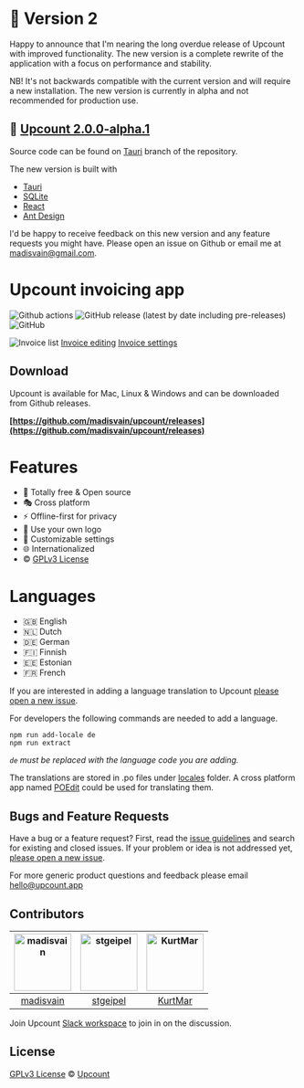 
# 📣 Version 2

Happy to announce that I'm nearing the long overdue release of Upcount with improved functionality. The new version is a complete rewrite of the application with a focus on performance and stability.

NB! It's not backwards compatible with the current version and will require a new installation. The new version is currently in alpha and not recommended for production use.

## 🚀 [Upcount 2.0.0-alpha.1](https://github.com/madisvain/upcount/releases/tag/v2.0.0-alpha.1)

Source code can be found on [Tauri](https://github.com/madisvain/upcount/tree/tauri) branch of the repository.

The new version is built with

* [Tauri](https://tauri.app/)
* [SQLite](https://www.sqlite.org/index.html)
* [React](https://reactjs.org/)
* [Ant Design](https://ant.design/)

I'd be happy to receive feedback on this new version and any feature requests you might have. Please open an issue on Github or email me at [madisvain@gmail.com](mailto:madisvain@gmail.com).


# Upcount invoicing app

![Github actions](https://github.com/madisvain/upcount/workflows/Release/badge.svg) ![GitHub release (latest by date including pre-releases)](https://img.shields.io/github/v/release/madisvain/upcount?include_prereleases) ![GitHub](https://img.shields.io/github/license/madisvain/upcount)

![Invoice list](https://www.upcount.app/screenshots/invoices.png)
[Invoice editing](https://www.upcount.app/screenshots/invoice-edit.png)
[Invoice settings](https://www.upcount.app/screenshots/settings.png)

## Download

Upcount is available for Mac, Linux & Windows and can be downloaded from Github releases.

**[https://github.com/madisvain/upcount/releases](https://github.com/madisvain/upcount/releases)**

# Features
* 🎯 Totally free & Open source
* 🎭 Cross platform
* ⚡️ Offline-first for privacy
* 👾 Use your own logo
* 🍭 Customizable settings
* 🌐 Internationalized
* ©️ [GPLv3 License](https://github.com/madisvain/upcount/blob/master/LICENSE)

# Languages
* 🇬🇧 English
* 🇳🇱 Dutch
* 🇩🇪 German
* 🇫🇮 Finnish 
* 🇪🇪 Estonian
* 🇫🇷 French

If you are interested in adding a language translation to Upcount [please open a new issue](https://github.com/madisvain/upcount/issues).

For developers the following commands are needed to add a language.

```shell
npm run add-locale de
npm run extract
```

_`de` must be replaced with the language code you are adding._

The translations are stored in .po files under [locales](https://github.com/madisvain/upcount/tree/master/src/locales) folder. A cross platform app named [POEdit](https://poedit.net/) could be used for translating them.

## Bugs and Feature Requests

Have a bug or a feature request? First, read the [issue guidelines](https://github.com/madisvain/upcount/blob/master/CONTRIBUTING.md#using-the-issue-tracker) and search for existing and closed issues. If your problem or idea is not addressed yet, [please open a new issue](https://github.com/madisvain/upcount/issues).

For more generic product questions and feedback please email [hello@upcount.app](mailto:hello@upcount.app)


## Contributors

[<img alt="madisvain" src="https://avatars2.githubusercontent.com/u/727994?v=4&s=200" width="100">](https://github.com/madisvain) |[<img alt="stgeipel" src="https://avatars3.githubusercontent.com/u/46808966?v=4&s=200" width="100">](https://github.com/stgeipel) |[<img alt="KurtMar" src="https://avatars1.githubusercontent.com/u/10009649?v=4&s=200" width="100">](https://github.com/KurtMar) |
:---:|:---:|:---:|
[madisvain](https://github.com/madisvain)|[stgeipel](https://github.com/stgeipel)|[KurtMar](https://github.com/KurtMar)|

Join Upcount [Slack workspace](https://join.slack.com/t/upcount/shared_invite/enQtOTY0Nzk5NTgzMjQ5LThlMWE3Y2YyNGY1MTc3M2Y1YmQ4YTdmZDYyNmJlYzBiNmQ0NTFhYjBkNzNjZjIwNWNlZDY2OTdiN2UwYzc3YWU) to join in on the discussion.

## License

[GPLv3 License](https://github.com/madisvain/upcount/blob/master/LICENSE) &copy; [Upcount](https://upcount.app)
